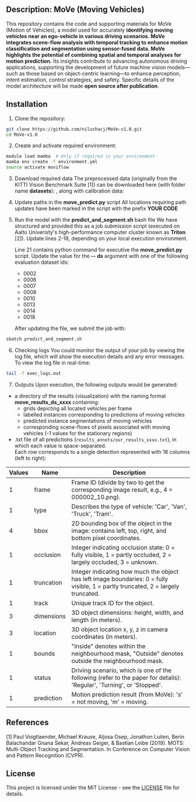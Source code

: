 ## Description: MoVe (Moving Vehicles)
This repository contains the code and supporting materials for MoVe (Motion of Vehicles), a model used for accurately **identifying moving vehicles near an ego-vehicle in various driving scenarios. MoVe integrates scene-flow analysis with temporal tracking to enhance motion classification and segmentation using sensor-fused data. MoVe highlights the potential of combining spatial and temporal analyses for motion prediction.** Its insights contribute to advancing autonomous driving applications, supporting the development of future machine vision models—such as those based on object-centric learning—to enhance perception, intent estimation, control strategies, and safety. Specific details of the model architecture will be made **open source after publication**.


## Installation
1. Clone the repository:
```bash
git clone https://github.com/nilushacj/MoVe-v1.0.git
cd MoVe-v1.0
```

2. Create and activate required environment:
```bash
module load mamba  # Only if required in your environment
mamba env create -f environment.yml
source activate moviflow
```

3. Download required data
The preprocessed data (originally from the KITTI Vision Benchmark Suite [1]) can be downloaded here (with folder name **datasets**): , along with calibration data: 

4. Update paths in the **move_predict.py** script
All locations requiring path updates have been marked in the script with the prefix **YOUR CODE**

5. Run the model with the **predict_and_segment.sh** bash file
We have structured and provided this as a job submission script (executed on Aalto Univeristy's high-performance computer cluster known as **Triton** [2]). Update lines 2-18, depending on your local execution environment.

    Line 21 contains python command for executive the **move_predict.py** script. Update the value for the **-- ds** argument with one of the following evaluation dataset ids:
    - 0002
    - 0006
    - 0007
    - 0008
    - 0010
    - 0013
    - 0014
    - 0018

    After updating the file, we submit the job with:
```bash
sbatch predict_and_segment.sh
```

6. Checking logs
You could monitor the output of your job by viewing the log file, which will show the execution details and any error messages. To view the log file in real-time:
```bash
tail -f exec_logs.out
```

7. Outputs
Upon execution, the following outputs would be generated: 
- a directory of the results (visualization) with the naming format **move_results_ds_xxxx** containing:
    - grids depicting all located vehicles per frame
    - labelled instances corresponding to predictions of moving vehicles
    - predicted instance segmentations of moving vehicles
    - corresponding scene-flows of pixels associated with moving vehicles (-1 values for the stationary regions)  
- .txt file of all predictions (`results_annots/our_results_xxxx.txt`), in which each value is space-separated.  
Each row corresponds to a single detection represented with 18 columns (left to right):

| Values | Name        | Description                                                                                           |
|--------|-------------|-------------------------------------------------------------------------------------------------------|
| 1      | frame       | Frame ID (divide by two to get the corresponding image result, e.g., 4 = 000002_10.png).              |
| 1      | type        | Describes the type of vehicle: 'Car', 'Van', 'Truck', 'Tram'.                                         |
| 4      | bbox        | 2D bounding box of the object in the image: contains left, top, right, and bottom pixel coordinates.  |
| 1      | occlusion   | Integer indicating occlusion state: 0 = fully visible, 1 = partly occluded, 2 = largely occluded, 3 = unknown. |
| 1      | truncation  | Integer indicating how much the object has left image boundaries: 0 = fully visible, 1 = partly truncated, 2 = largely truncated. |
| 1      | track       | Unique track ID for the object.                                                                      |
| 3      | dimensions  | 3D object dimensions: height, width, and length (in meters).                                         |
| 3      | location    | 3D object location x, y, z in camera coordinates (in meters).                                        |
| 1      | bounds      | "Inside" denotes within the neighbourhood mask, "Outside" denotes outside the neighbourhood mask.    |
| 1      | status      | Driving scenario, which is one of the following (refer to the paper for details): 'Regular', 'Turning', or 'Stopped'. |
| 1      | prediction  | Motion prediction result (from MoVe): 's' = not moving, 'm' = moving.                                |



## References 
[1] Paul Voigtlaender, Michael Krause, Aljosa Osep, Jonathon Luiten, Berin Balachandar Gnana Sekar, Andreas Geiger, & Bastian Leibe (2019). MOTS: Multi-Object Tracking and Segmentation. In Conference on Computer Vision and Pattern Recognition (CVPR).

## License
This project is licensed under the MIT License - see the [LICENSE](LICENSE) file for details.

